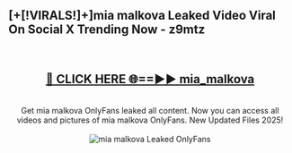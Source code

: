 <h2>[+[!VIRALS!]+]mia malkova Leaked Video Viral On Social X Trending Now - z9mtz</h2>
<br>
<div align="center">
<h2><a href="https://libra.edu.pl?mia_malkova" rel="nofollow">🔴 CLICK HERE 🌐==►► mia_malkova</a></h2>
<br>
Get mia malkova OnlyFans leaked all content. Now you can access all videos and pictures of mia malkova OnlyFans. New Updated Files 2025!
<br>
<br>
<a href="https://libra.edu.pl?mia_malkova" rel="nofollow" data-target="animated-image.originalLink"><img src="https://i.ibb.co.com/WyWwxjT/player-gif2.gif" alt="mia malkova Leaked OnlyFans" style="max-width: 100%; display: inline-block;" data-target="animated-image.originalImage"></a>
</div>
<br>